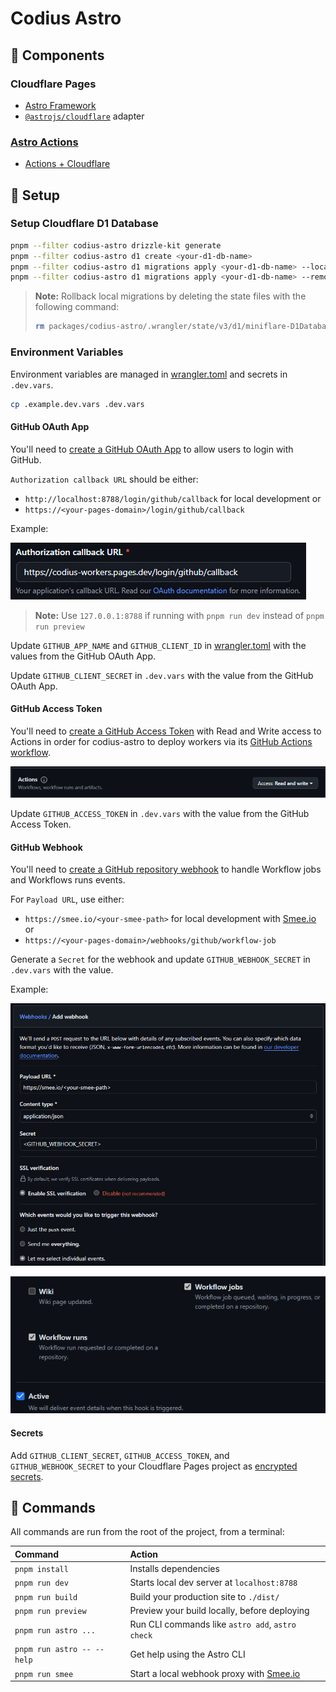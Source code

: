# Codius Astro

## :jigsaw: Components

### Cloudflare Pages

- [Astro Framework](https://developers.cloudflare.com/pages/framework-guides/deploy-an-astro-site)
- [`@astrojs/cloudflare`](https://docs.astro.build/en/guides/integrations-guide/cloudflare/) adapter

### [Astro Actions](https://docs.astro.build/en/reference/configuration-reference/#experimentalactions)

- [Actions + Cloudflare](https://github.com/withastro/astro/issues/11005)

## :wrench: Setup

### Setup Cloudflare D1 Database

```bash
pnpm --filter codius-astro drizzle-kit generate
pnpm --filter codius-astro d1 create <your-d1-db-name>
pnpm --filter codius-astro d1 migrations apply <your-d1-db-name> --local
pnpm --filter codius-astro d1 migrations apply <your-d1-db-name> --remote
```

> **Note:** Rollback local migrations by deleting the state files with the following command:
>
> ```bash
> rm packages/codius-astro/.wrangler/state/v3/d1/miniflare-D1DatabaseObject/*
> ```

### Environment Variables

Environment variables are managed in [wrangler.toml](./wrangler.toml) and secrets in `.dev.vars`.

```bash
cp .example.dev.vars .dev.vars
```

#### GitHub OAuth App

You'll need to [create a GitHub OAuth App](https://authjs.dev/guides/configuring-github#creating-an-oauth-app-in-github) to allow users to login with GitHub.

`Authorization callback URL` should be either:
- `http://localhost:8788/login/github/callback` for local development or
- `https://<your-pages-domain>/login/github/callback`

Example:

![GitHub OAuth app](assets/oauth-app.png)

> **Note:** Use `127.0.0.1:8788` if running with `pnpm run dev` instead of `pnpm run preview`

Update `GITHUB_APP_NAME` and `GITHUB_CLIENT_ID` in [wrangler.toml](./wrangler.toml) with the values from the GitHub OAuth App.

Update `GITHUB_CLIENT_SECRET` in `.dev.vars` with the value from the GitHub OAuth App.

#### GitHub Access Token

You'll need to [create a GitHub Access Token](https://docs.github.com/en/authentication/keeping-your-account-and-data-secure/managing-your-personal-access-tokens#creating-a-fine-grained-personal-access-token) with Read and Write access to Actions in order for codius-astro to deploy workers via its [GitHub Actions workflow](./.github/workflows/deploy-worker.yml).

![GitHub Access Token](assets/github-access-token.png)

Update `GITHUB_ACCESS_TOKEN` in `.dev.vars` with the value from the GitHub Access Token.

#### GitHub Webhook

You'll need to [create a GitHub repository webhook](https://docs.github.com/en/webhooks/using-webhooks/creating-webhooks#creating-a-repository-webhook) to handle Workflow jobs and Workflows runs events.

For `Payload URL`, use either:
- `https://smee.io/<your-smee-path>` for local development with [Smee.io](https://smee.io/) or
- `https://<your-pages-domain>/webhooks/github/workflow-job`

Generate a `Secret` for the webhook and update `GITHUB_WEBHOOK_SECRET` in `.dev.vars` with the value.

Example:

![Webhook settings](assets/webhook.png)

![Webhook event](assets/webhook-event.png)

#### Secrets

Add `GITHUB_CLIENT_SECRET`, `GITHUB_ACCESS_TOKEN`, and `GITHUB_WEBHOOK_SECRET` to your Cloudflare Pages project as [encrypted secrets](https://developers.cloudflare.com/pages/functions/bindings/#secrets).

## 🧞 Commands

All commands are run from the root of the project, from a terminal:

| Command                   | Action                                           |
| :------------------------ | :----------------------------------------------- |
| `pnpm install`             | Installs dependencies                            |
| `pnpm run dev`             | Starts local dev server at `localhost:8788`      |
| `pnpm run build`           | Build your production site to `./dist/`          |
| `pnpm run preview`         | Preview your build locally, before deploying     |
| `pnpm run astro ...`       | Run CLI commands like `astro add`, `astro check` |
| `pnpm run astro -- --help` | Get help using the Astro CLI                     |
| `pnpm run smee`            | Start a local webhook proxy with [Smee.io](https://smee.io/) |
